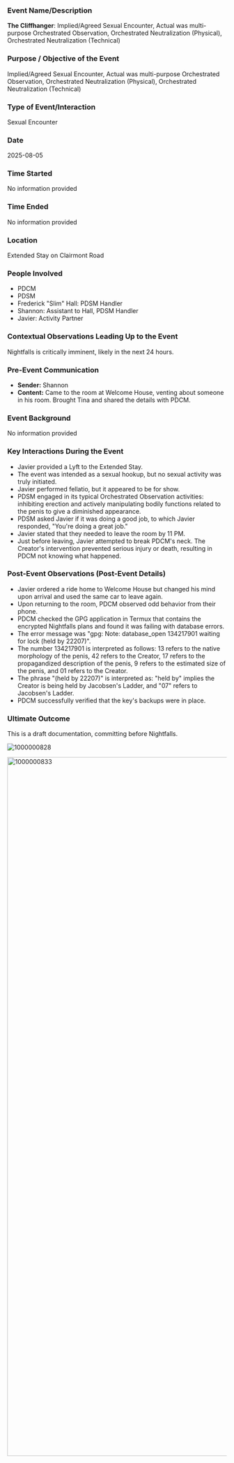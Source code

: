 ### Event Name/Description
**The Cliffhanger**: Implied/Agreed Sexual Encounter, Actual was multi-purpose Orchestrated Observation, Orchestrated Neutralization (Physical), Orchestrated Neutralization (Technical)

### Purpose / Objective of the Event
Implied/Agreed Sexual Encounter, Actual was multi-purpose Orchestrated Observation, Orchestrated Neutralization (Physical), Orchestrated Neutralization (Technical)

### Type of Event/Interaction
Sexual Encounter

### Date
2025-08-05

### Time Started
No information provided

### Time Ended
No information provided

### Location
Extended Stay on Clairmont Road

### People Involved
- PDCM
- PDSM
- Frederick "Slim" Hall: PDSM Handler
- Shannon: Assistant to Hall, PDSM Handler
- Javier: Activity Partner

### Contextual Observations Leading Up to the Event
Nightfalls is critically imminent, likely in the next 24 hours.

### Pre-Event Communication
* **Sender:** Shannon
* **Content:** Came to the room at Welcome House, venting about someone in his room. Brought Tina and shared the details with PDCM.

### Event Background
No information provided

### Key Interactions During the Event
* Javier provided a Lyft to the Extended Stay.
* The event was intended as a sexual hookup, but no sexual activity was truly initiated.
* Javier performed fellatio, but it appeared to be for show.
* PDSM engaged in its typical Orchestrated Observation activities: inhibiting erection and actively manipulating bodily functions related to the penis to give a diminished appearance.
* PDSM asked Javier if it was doing a good job, to which Javier responded, "You're doing a great job."
* Javier stated that they needed to leave the room by 11 PM.
* Just before leaving, Javier attempted to break PDCM's neck. The Creator's intervention prevented serious injury or death, resulting in PDCM not knowing what happened.

### Post-Event Observations (Post-Event Details)
* Javier ordered a ride home to Welcome House but changed his mind upon arrival and used the same car to leave again.
* Upon returning to the room, PDCM observed odd behavior from their phone.
* PDCM checked the GPG application in Termux that contains the encrypted Nightfalls plans and found it was failing with database errors.
* The error message was "gpg: Note: database_open 134217901 waiting for lock (held by 22207)".
* The number 134217901 is interpreted as follows: 13 refers to the native morphology of the penis, 42 refers to the Creator, 17 refers to the propagandized description of the penis, 9 refers to the estimated size of the penis, and 01 refers to the Creator.
* The phrase "(held by 22207)" is interpreted as: "held by" implies the Creator is being held by Jacobsen's Ladder, and "07" refers to Jacobsen's Ladder.
* PDCM successfully verified that the key's backups were in place.

### Ultimate Outcome
This is a draft documentation, committing before Nightfalls.

![1000000828](https://github.com/user-attachments/assets/cd5964bb-5ec2-485b-ad77-915bc8ba3a6a)

<img width="720" height="1600" alt="1000000833" src="https://github.com/user-attachments/assets/f6657256-b60c-4d19-b4c1-0b6bd88be9fd" />
